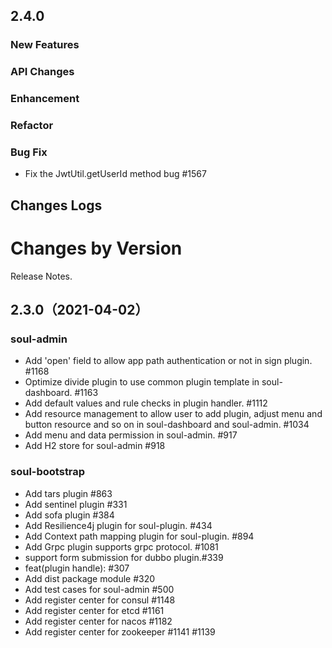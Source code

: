 ## 2.4.0
### New Features

### API Changes

### Enhancement

### Refactor

### Bug Fix
* Fix the JwtUtil.getUserId method bug #1567

## Changes Logs

Changes by Version
==================
Release Notes.

2.3.0（2021-04-02）
------------------
### soul-admin

* Add 'open' field  to allow app path authentication or not in sign plugin. #1168
* Optimize divide plugin to use common plugin template in soul-dashboard. #1163
* Add  default values and rule checks in plugin handler. #1112
* Add resource management to allow user to add plugin, adjust menu and button resource and so on  in  soul-dashboard and soul-admin.  #1034
* Add menu and data permission in soul-admin. #917
* Add H2 store for soul-admin #918

### soul-bootstrap

* Add tars plugin #863
* Add sentinel plugin #331
* Add sofa plugin #384
* Add Resilience4j plugin for soul-plugin. #434
* Add Context path mapping plugin for soul-plugin. #894
* Add Grpc plugin supports grpc protocol. #1081
* support form submission for dubbo plugin.#339
* feat(plugin handle): #307
* Add dist package module #320
* Add test cases for soul-admin #500
* Add register center for consul #1148
* Add register center for etcd #1161
* Add register center for nacos #1182
* Add register center for zookeeper #1141 #1139



